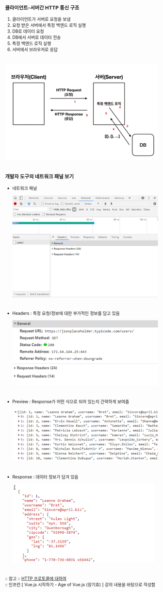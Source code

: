 ### 클라이언트-서버간 HTTP 통신 구조 
1. 클라이언트가 서버로 요청을 보냄 
2. 요청 받은 서버에서 특정 백엔드 로직 실행 
3. DB로 데이터 요청
4. DB에서 서버로 데이터 전송
5. 특정 백엔드 로직 실행 
6. 서버에서 브라우저로 응답 
#
<img src="/Vue/img/axios5_통신구조.png">   

#
### 개발자 도구의 네트워크 패널 보기
- 네트워크 패널    

  <img src="/Vue/img/axios6_네패.png">   
#
- Headers : 특정 요청/정보에 대한 부가적인 정보를 담고 있음   

  <img src="/Vue/img/axios7_헤더.png">
# 
- Preview : Response가 어떤 식으로 되어 있는지 간략하게 보여줌   

  <img src="/Vue/img/axios8_프리뷰.png">   
#  
- Response : 데이터 정보가 담겨 있음   

  <img src="/Vue/img/axois9_리스펀스.png">
#  

:: 참고 :: [HTTP 프로토콜에 대하여](https://joshua1988.github.io/web-development/http-part1/)   
:: 인프런 [ Vue.js 시작하기 - Age of Vue.js (장기효) ] 강의 내용을 바탕으로 작성함
